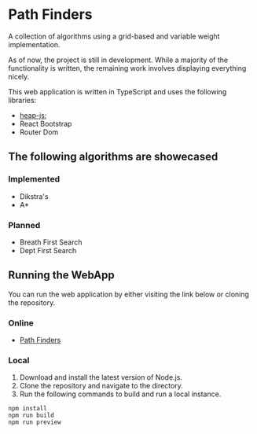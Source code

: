 # Path Finders

A collection of algorithms using a grid-based and variable weight implementation.

As of now, the project is still in development. While a majority of the functionality is written, the remaining work involves displaying everything nicely.

This web application is written in TypeScript and uses the following libraries:

- [heap-js](https://www.npmjs.com/package/heap-js);
- React Bootstrap
- Router Dom

## The following algorithms are showecased

### Implemented
- Dikstra's
- A*

### Planned
- Breath First Search
- Dept First Search


## Running the WebApp

You can run the web application by either visiting the link below or cloning the repository.

### Online 
- [Path Finders](https://emeremikwu.github.io/Path-Finders/)

### Local 
1. Download and install the latest version of Node.js.
2. Clone the repository and navigate to the directory. 
3. Run the following commands to build and run a local instance.

```
npm install
npm run build
npm run preview
```
